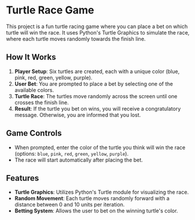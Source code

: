 # Turtle Race Game

This project is a fun turtle racing game where you can place a bet on which turtle will win the race. It uses Python's Turtle Graphics to simulate the race, where each turtle moves randomly towards the finish line.

## How It Works

1. **Player Setup**: Six turtles are created, each with a unique color (blue, pink, red, green, yellow, purple).
2. **User Bet**: You are prompted to place a bet by selecting one of the available colors.
3. **Turtle Race**: The turtles move randomly across the screen until one crosses the finish line.
4. **Result**: If the turtle you bet on wins, you will receive a congratulatory message. Otherwise, you are informed that you lost.

## Game Controls

- When prompted, enter the color of the turtle you think will win the race (options: `blue`, `pink`, `red`, `green`, `yellow`, `purple`).
- The race will start automatically after placing the bet.

## Features

- **Turtle Graphics**: Utilizes Python's Turtle module for visualizing the race.
- **Random Movement**: Each turtle moves randomly forward with a distance between 0 and 10 units per iteration.
- **Betting System**: Allows the user to bet on the winning turtle's color.
